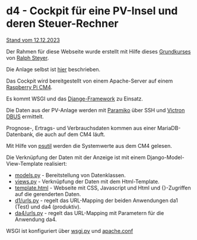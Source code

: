 # d4 - Cockpit für eine PV-Insel und deren Steuer-Rechner
[Stand vom 12.12.2023](https://github.com/grasmax/d4/blob/main/Doc/20231212.jpg)

Der Rahmen für diese Webseite wurde erstellt mit Hilfe dieses [Grundkurses](https://www.linkedin.com/learning/django-grundkurs) von [Ralph Steyer](http://www.rjs.de). 

Die Anlage selbst ist [hier](https://github.com/grasmax/s1) beschrieben.

Das Cockpit wird bereitgestellt von einem Apache-Server auf einem [Raspberry Pi CM4](https://github.com/grasmax/AcOnOff/blob/main/doc/Inbetriebnahme%20eines%20Steuerrechners%20f%C3%BCr%20eine%20Photovoltaikinsel.pdf).

Es kommt WSGI und das [Djange-Framework](https://docs.djangoproject.com/en/4.2/contents/) zu Einsatz.

Die Daten aus der PV-Anlage werden mit [Paramiko](https://pypi.org/project/paramiko/) über SSH und [Victron DBUS](https://github.com/victronenergy/dbus_modbustcp/blob/master/attributes.csv) ermittelt.

Prognose-, Ertrags- und Verbrauchsdaten kommen aus einer MariaDB-Datenbank, die auch auf dem CM4 läuft.

Mit Hilfe von [psutil](https://pypi.org/project/psutil/) werden die Systemwerte aus dem CM4 gelesen.

Die Verknüpfung der Daten mit der Anzeige ist mit einem Django-Model-View-Template realisiert:
* [models.py](https://github.com/grasmax/d4/blob/main/d1/da4/models.py) - Bereitstellung von Datenklassen.
* [views.py](https://github.com/grasmax/d4/blob/main/d1/da4/views.py) - Verknüpfung der Daten mit dem Html-Template.
* [template.html](https://github.com/grasmax/d4/blob/main/d1/da4/templates/temp41.html) - Webseite mit CSS, Javascript und Html und {}-Zugriffen auf die gerenderten Daten.
* [d1/urls.py](https://github.com/grasmax/d4/blob/main/d1/d1/urls.py) - regelt das URL-Mapping der beiden Anwendungen da1 (Test) und da4 (produktiv).
* [da4/urls.py](https://github.com/grasmax/d4/blob/main/d1/da4/urls.py) - regelt das URL-Mapping mit Parametern für die Anwendung da4.

WSGI ist konfiguriert über [wsgi.py](https://github.com/grasmax/d4/blob/main/d1/d1/wsgi.py) und [apache.conf](https://github.com/grasmax/d4/blob/main/etc/apache2/sites-enabled/000-default.conf)

